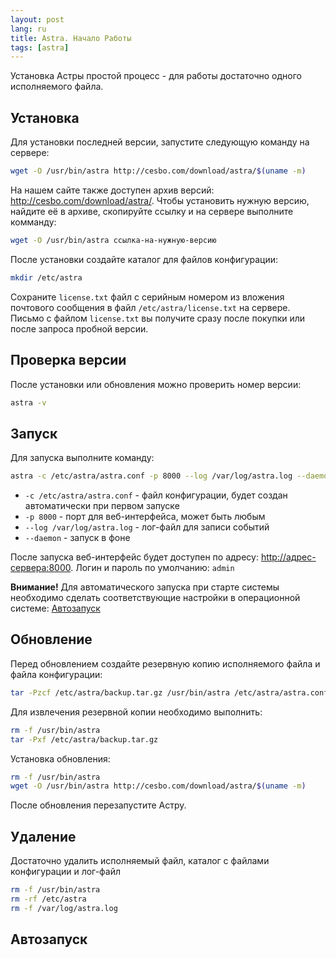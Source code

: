 ```yaml
---
layout: post
lang: ru
title: Astra. Начало Работы
tags: [astra]
---
```


Установка Астры простой процесс - для работы достаточно одного исполняемого файла.

<!-- more -->

## Установка

Для установки последней версии, запустите следующую команду на сервере:

``` sh
wget -O /usr/bin/astra http://cesbo.com/download/astra/$(uname -m)
```

На нашем сайте также доступен архив версий: <http://cesbo.com/download/astra/>. Чтобы установить нужную версию, найдите её в архиве, скопируйте ссылку и на сервере выполните комманду:

``` sh
wget -O /usr/bin/astra ссылка-на-нужную-версию
```

После установки создайте каталог для файлов конфигурации:

``` sh
mkdir /etc/astra
```

Сохраните `license.txt` файл с серийным номером из вложения почтового сообщения в файл `/etc/astra/license.txt` на сервере. Письмо с файлом `license.txt` вы получите сразу после покупки или после запроса пробной версии.

## Проверка версии

После установки или обновления можно проверить номер версии:

``` sh
astra -v
```

## Запуск

Для запуска выполните команду:

``` sh
astra -c /etc/astra/astra.conf -p 8000 --log /var/log/astra.log --daemon
```

- `-c /etc/astra/astra.conf` - файл конфигурации, будет создан автоматически при первом запуске
- `-p 8000` - порт для веб-интерфейса, может быть любым
- `--log /var/log/astra.log` - лог-файл для записи событий
- `--daemon` - запуск в фоне

После запуска веб-интерфейс будет доступен по адресу: <http://адрес-сервера:8000>. Логин и пароль по умолчанию: `admin`

**Внимание!** Для автоматического запуска при старте системы необходимо сделать соответствующие настройки в операционной системе: [Автозапуск](#автозапуск)

## Обновление

Перед обновлением создайте резервную копию исполняемого файла и файла конфигурации:

``` sh
tar -Pzcf /etc/astra/backup.tar.gz /usr/bin/astra /etc/astra/astra.conf
```

Для извлечения резервной копии необходимо выполнить:

``` sh
rm -f /usr/bin/astra
tar -Pxf /etc/astra/backup.tar.gz
```

Установка обновления:

``` sh
rm -f /usr/bin/astra
wget -O /usr/bin/astra http://cesbo.com/download/astra/$(uname -m)
```

После обновления перезапустите Астру.

## Удаление

Достаточно удалить исполняемый файл, каталог с файлами конфигурации и лог-файл

``` sh
rm -f /usr/bin/astra
rm -rf /etc/astra
rm -f /var/log/astra.log
```

## Автозапуск
